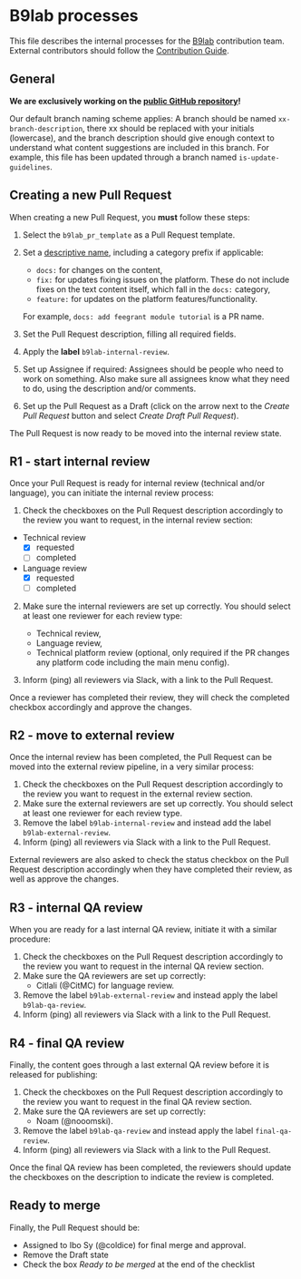 # B9lab processes

This file describes the internal processes for the [B9lab](https://b9lab.com) contribution team. External contributors should follow the [Contribution Guide](../CONTRIBUTING.md).


## General

**We are exclusively working on the [public GitHub repository](https://github.com/cosmos/sdk-tutorials)!**

Our default branch naming scheme applies: A branch should be named `xx-branch-description`, there xx should be replaced with your initials (lowercase), and the branch description should give enough context to understand what content suggestions are included in this branch. For example, this file has been updated through a branch named `is-update-guidelines`.


## Creating a new Pull Request

When creating a new Pull Request, you **must** follow these steps:

1. Select the `b9lab_pr_template` as a Pull Request template.
2. Set a [descriptive name](https://cbea.ms/git-commit/), including a category prefix if applicable:
   * `docs:` for changes on the content,
   * `fix:` for updates fixing issues on the platform. These do not include fixes on the text content itself, which fall in the `docs:` category,
   * `feature:` for updates on the platform features/functionality.
   
   For example, `docs: add feegrant module tutorial` is a PR name.
3. Set the Pull Request description, filling all required fields.
4. Apply the **label** `b9lab-internal-review`.
5. Set up Assignee if required: Assignees should be people who need to work on something. Also make sure all assignees know what they need to do, using the description and/or comments.
6. Set up the Pull Request as a Draft (click on the arrow next to the _Create Pull Request_ button and select _Create Draft Pull Request_).


The Pull Request is now ready to be moved into the internal review state.


## R1 - start internal review

Once your Pull Request is ready for internal review (technical and/or language), you can initiate the internal review process:

1. Check the checkboxes on the Pull Request description accordingly to the review you want to request, in the internal review section:

- Technical review
  - [x] requested
  - [ ] completed
- Language review
  - [x] requested
  - [ ] completed

2. Make sure the internal reviewers are set up correctly. You should select at least one reviewer for each review type:
   * Technical review,
   * Language review,
   * Technical platform review (optional, only required if the PR changes any platform code including the main menu config).

3. Inform (ping) all reviewers via Slack, with a link to the Pull Request.

Once a reviewer has completed their review, they will check the completed checkbox accordingly and approve the changes.


## R2 - move to external review

Once the internal review has been completed, the Pull Request can be moved into the external review pipeline, in a very similar process:

1. Check the checkboxes on the Pull Request description accordingly to the review you want to request in the external review section.
2. Make sure the external reviewers are set up correctly. You should select at least one reviewer for each review type.
3. Remove the label `b9lab-internal-review` and instead add the label `b9lab-external-review`.
4. Inform (ping) all reviewers via Slack with a link to the Pull Request.

External reviewers are also asked to check the status checkbox on the Pull Request description accordingly when they have completed their review, as well as approve the changes.


## R3 - internal QA review

When you are ready for a last internal QA review, initiate it with a similar procedure:

1. Check the checkboxes on the Pull Request description accordingly to the review you want to request in the internal QA review section.
2. Make sure the QA reviewers are set up correctly:
   * Citlali (@CitMC) for language review.
3. Remove the label `b9lab-external-review` and instead apply the label `b9lab-qa-review`.
4. Inform (ping) all reviewers via Slack with a link to the Pull Request.

## R4 - final QA review

Finally, the content goes through a last external QA review before it is released for publishing:

1. Check the checkboxes on the Pull Request description accordingly to the review you want to request in the final QA review section.
2. Make sure the QA reviewers are set up correctly:
   * Noam (@nooomski).
3. Remove the label `b9lab-qa-review` and instead apply the label `final-qa-review`.
4. Inform (ping) all reviewers via Slack with a link to the Pull Request.

Once the final QA review has been completed, the reviewers should update the checkboxes on the description to indicate the review is completed.

## Ready to merge

Finally, the Pull Request should be:
- Assigned to Ibo Sy (@coldice) for final merge and approval.
- Remove the Draft state
- Check the box _Ready to be merged_ at the end of the checklist
